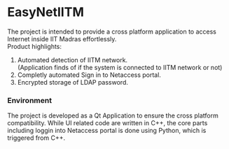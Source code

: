 # EasyNetIITM

The project is intended to provide a cross platform application to access Internet inside IIT Madras effortlessly.  
Product highlights:  

1. Automated detection of IITM network.  
(Application finds of if the system is connected to IITM network or not)
2. Completly automated Sign in to Netaccess portal.
3. Encrypted storage of LDAP password.

### Environment

The project is developed as a Qt Application to ensure the cross platform compatibility. While UI related code are written in C++, the core parts including loggin into Netaccess portal is done using Python, which is triggered from C++.
